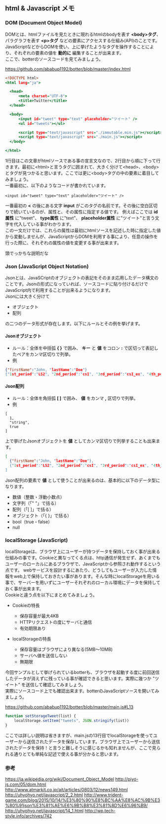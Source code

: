 ## html & Javascript メモ

### DOM (Document Object Model)
DOMとは、htmlファイルを見たときに現れるhtmlのbodyを表す **\<body\>タグ**、パラグラフを表す **\<p\>タグ** などの要素にアクセスする仕組み(API)のことです。JavaScriptなどからDOMを使い、上に挙げたようなタグを操作することにより、それぞれの要素の値を **動的に** 編集することが出来ます。  
ここで、botterのソースコードを見てみましょう。

https://github.com/ababup1192/botter/blob/master/index.html
```index.html
<!DOCTYPE html>
<html lang="ja">

  <head>
      <meta charset="UTF-8">
      <title>Twitter</title>
  </head>

  <body>
      <input id="tweet" type="text" placeholder="ツイート" />
      <ul id="tweets"></ul>

      <script type="text/javascript" src="./immutable.min.js"></script>
      <script type="text/javascript" src="./main.js"></script>
  </body>

</html>
```

1行目はこの文章がhtmlソースである事の宣言文なので、2行目から順に下って行きます。最初に\<html\>と言うタグに囲まれて、大きく分けて\<head\>、\<body\>とタグが見つかると思います。ここでは更に\<body\>タグの中の要素に着目してみましょう。  
一番最初に、以下のようなコードが書かれています。
```
<input id="tweet" type="text" placeholder="ツイート" />
```

一番最初の **\<** の後にある文字 **input** がこのタグの名前です。その後に空白区切りで続いているのが、属性と、その属性に指定する値です。
例えばここでは **id属性** に"tweet"、 **type属性** に"text"、 **placeholder属性** に"ツイート"と言う文字を代入している事がわかります。  
この一文だけでは、これらの属性は最初にhtmlソースを記述した時に指定した値から変動しませんが、JavaScriptからDOMを利用する事により、任意の操作を行った際に、それぞれの属性の値を変更する事が出来ます。

頭でっかちな説明だな

### Json (JavaScript Object Notation)
Jsonとは、JavaSCriptのオブジェクトの表記をそのまま応用したデータ構文のことです。Jsonの形式になっていれば、ソースコードに貼り付けるだけでJavaScript内で利用することが出来るようになります。  
Jsonには大きく分けて

* オブジェクト  
* 配列  

の二つのデータ形式が存在します。以下にルールとその例を挙げます。
#### Jsonオブジェクト
* ルール：全体を中括弧 **{ }** で囲み、 **キー** と **値** をコロン **:** で区切って表記したペアをカンマ区切りで列挙。
* 例  

```test.json
{"firstName":"John, "lastName":"Doe"}
{"1st_period":"LS2", "2nd_period":"csI", "3rd_period":"csI_ex", "4th_period":"literacy"}
```

#### Json配列
* ルール：全体を角括弧 **[ ]** で囲み、 **値** をカンマ **,** 区切りで列挙。
* 例
```
[
  1,
  "string",
  true
]
```

上で挙げたJsonオブジェクトを **値** としてカンマ区切りで列挙することも出来ます。
```test.json
[
  {"firstName":"John, "lastName":"Doe"},
  {"1st_period":"LS2", "2nd_period":"csI", "3rd_period":"csI_ex", "4th_period":"literacy"}
]
```

Json配列の要素で **値** として使うことが出来るのは、基本的に以下のデータ型になります。

* 数値（整数・浮動小数点）
* 文字列（「" "」で括る）
* 配列（「[ ]」で括る）
* オブジェクト（「{ }」で括る）
* bool（true・false）
* null

### localStorage (JavaScript)
localStorageは、ブラウザ上にユーザーが持つデータを保持しておく事が出来る仕組みの事です。Cookieと異なってくる点は、http通信が発生せず、あくまでもユーザーのローカルにあるブラウザで、JavaScriptから参照され動作するという点です。 webサービスを設計するにあたり、どうしてもユーザーが入力した情報をweb上で保持しておきたい事があります。そんな時にlocalStorageを用いる事で、サーバーを用いずにユーザーそれぞれのローカル環境にデータを保持しておく事が出来ます。  
Cookieと違う点を以下にまとめてみましょう。

* Cookieの特長
  * 保存容量が最大4KB
  * HTTPリクエストの度にサーバと通信
  * 有効期限あり

* localStorageの特長
  * 保存容量はブラウザにより異なる(5MB～10MB)
  * サーバへ値を送信しない
  * 無期限

今回サンプルとして挙げられているbotterも、ブラウザを起動する度に前回送信したデータが消えずに残っている事が確認できると思います。実際に幾つか "ツイート" を送信して確認してみましょう。  
実際にソースコード上でも確認出来ます。botterのJavaScriptソースを開いてみましょう。

https://github.com/ababup1192/botter/blob/master/main.js#L13
```main.js
function setStorageTweet(list) {
    localStorage.setItem("tweets", JSON.stringify(list))
}
```

ここでは詳しい説明は省きますが、main.jsの13行目でlocalStorageを使ってユーザーから送信されたデータを保存しています。ブラウザ上でユーザーから送信されたデータを保持！と言うと難しそうに感じるかも知れませんが、ここで見られる通りとても単純な記述で使える事が分かると思います。

### 参考
https://ja.wikipedia.org/wiki/Document_Object_Model
http://piyo-js.com/05/dom.html
http://www.atmarkit.co.jp/ait/articles/0803/12/news149.html
http://uhyohyo.net/javascript/2_2.html
http://www.trident-game.com/blog/2015/10/14/%E3%80%90%E8%BC%AA%E8%AC%9B%E3%80%91json%E3%81%AE%E6%9B%B8%E3%81%8D%E6%96%B9/
http://uhyohyo.net/javascript/14_1.html
http://wp.tech-style.info/archives/742
